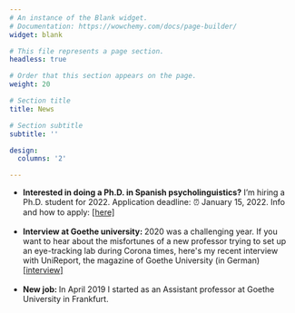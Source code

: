 ```yaml
---
# An instance of the Blank widget.
# Documentation: https://wowchemy.com/docs/page-builder/
widget: blank

# This file represents a page section.
headless: true

# Order that this section appears on the page.
weight: 20

# Section title
title: News

# Section subtitle
subtitle: ''

design:
  columns: '2'

---
```

<ul class="default">
    <li>
    <b>Interested in doing a Ph.D. in Spanish psycholinguistics?</b> I’m hiring a Ph.D. student for 2022. Application deadline: ⏰ January 15, 2022. Info and how to apply: <a target="blank" href="https://linguistlist.org/issues/32.3707">[here]</a>
    </li>
    <br>
    <li>
      <strong>Interview at Goethe university: </strong>2020 was a challenging year. If you want to hear about the misfortunes of a new professor trying to set up an eye-tracking lab during Corona times, here's my recent interview with UniReport, the magazine of Goethe University (in German) <a target="blank" href=https://www.uni-frankfurt.de/96088517/Interview_Sol_Lago.pdf>[interview]</a>
    </li>
    <br>
    <li>
      <strong>New job: </strong>In April 2019 I started as an Assistant professor at Goethe University in Frankfurt. 
    </li>
  </ul>
</section>